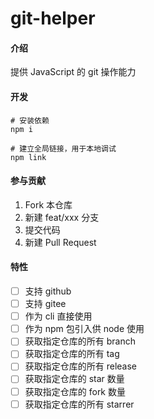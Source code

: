# git-helper

#### 介绍

提供 JavaScript 的 git 操作能力

#### 开发

```shell
# 安装依赖
npm i

# 建立全局链接，用于本地调试
npm link
```

#### 参与贡献

1.  Fork 本仓库
2.  新建 feat/xxx 分支
3.  提交代码
4.  新建 Pull Request

#### 特性

- [ ] 支持 github
- [ ] 支持 gitee
- [ ] 作为 cli 直接使用
- [ ] 作为 npm 包引入供 node 使用
- [ ] 获取指定仓库的所有 branch
- [ ] 获取指定仓库的所有 tag
- [ ] 获取指定仓库的所有 release
- [ ] 获取指定仓库的 star 数量
- [ ] 获取指定仓库的 fork 数量
- [ ] 获取指定仓库的所有 starrer
